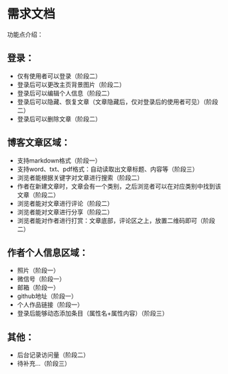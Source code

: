 # 需求文档
功能点介绍：

## 登录：
 - 仅有使用者可以登录（阶段二）
 - 登录后可以更改主页背景图片（阶段二）
 - 登录后可以编辑个人信息（阶段二）
 - 登录后可以隐藏、恢复文章（文章隐藏后，仅对登录后的使用者可见）（阶段二）
 - 登录后可以删除文章（阶段二）

## 博客文章区域：
 - 支持markdown格式（阶段一）
 - 支持word、txt、pdf格式：自动读取出文章标题、内容等（阶段三）
 - 浏览者能根据关键字对文章进行搜索（阶段二）
 - 作者在新建文章时，文章会有一个类别，之后浏览者可以在对应类别中找到该文章（阶段二）
 - 浏览者能对文章进行评论（阶段二）
 - 浏览者能对文章进行分享（阶段二）
 - 浏览者能对作者进行打赏：文章底部，评论区之上，放置二维码即可（阶段二）

## 作者个人信息区域：
 - 照片（阶段一）
 - 微信号（阶段一）
 - 邮箱（阶段一）
 - github地址（阶段一）
 - 个人作品链接（阶段一）
 - 登录后能够动态添加条目（属性名+属性内容）（阶段三）

## 其他：
 - 后台记录访问量（阶段二）
 - 待补充...（阶段三）